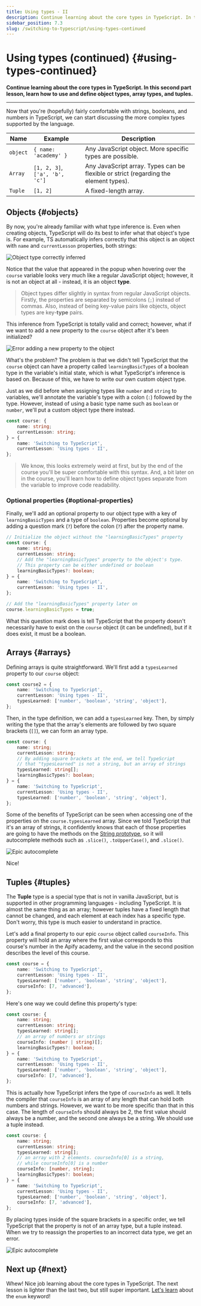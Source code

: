 ```yaml
---
title: Using types - II
description: Continue learning about the core types in TypeScript. In this second part lesson, learn how to use and define object types, array types, and tuples.
sidebar_position: 7.3
slug: /switching-to-typescript/using-types-continued
---
```


# Using types (continued) {#using-types-continued}

**Continue learning about the core types in TypeScript. In this second part lesson, learn how to use and define object types, array types, and tuples.**

---

Now that you're (hopefully) fairly comfortable with strings, booleans, and numbers in TypeScript, we can start discussing the more complex types supported by the language.

| Name     | Example                        | Description                                                                          |
| -------- | ------------------------------ | ------------------------------------------------------------------------------------ |
| `object` | `{ name: 'academy' }`          | Any JavaScript object. More specific types are possible.                             |
| `Array`  | `[1, 2, 3]`, `['a', 'b', 'c']` | Any JavaScript array. Types can be flexible or strict (regarding the element types). |
| `Tuple`  | `[1, 2]`                       | A fixed-length array.                                                                |

## Objects {#objects}

By now, you're already familiar with what type inference is. Even when creating objects, TypeScript will do its best to infer what that object's type is. For example, TS automatically infers correctly that this object is an object with `name` and `currentLesson` properties, both strings:

![Object type correctly inferred](./images/object-inference.png)

Notice that the value that appeared in the popup when hovering over the `course` variable looks very much like a regular JavaScript object; however, it is not an object at all - instead, it is an object **type**.

> Object types differ slightly in syntax from regular JavaScript objects. Firstly, the properties are separated by semicolons (`;`) instead of commas. Also, instead of being key-value pairs like objects, object types are key-**type** pairs.

This inference from TypeScript is totally valid and correct; however, what if we want to add a new property to the `course` object after it's been initialized?

![Error adding a new property to the object](./images/object-type-error.png)

What's the problem? The problem is that we didn't tell TypeScript that the `course` object can have a property called `learningBasicTypes` of a boolean type in the variable's initial state, which is what TypeScript's inference is based on. Because of this, we have to write our own custom object type.

Just as we did before when assigning types like `number` and `string` to variables, we'll annotate the variable's type with a colon (`:`) followed by the type. However, instead of using a basic type name such as `boolean` or `number`, we'll put a custom object type there instead.

```ts
const course: {
    name: string;
    currentLesson: string;
} = {
    name: 'Switching to TypeScript',
    currentLesson: 'Using types - II',
};
```

> We know, this looks extremely weird at first, but by the end of the course you'll be super comfortable with this syntax. And, a bit later on in the course, you'll learn how to define object types separate from the variable to improve code readability.

### Optional properties {#optional-properties}

Finally, we'll add an optional property to our object type with a key of `learningBasicTypes` and a type of `boolean`. Properties become optional by adding a question mark (`?`) before the colon (`?`) after the property name.

```ts
// Initialize the object without the "learningBasicTypes" property
const course: {
    name: string;
    currentLesson: string;
    // Add the "learningBasicTypes" property to the object's type.
    // This property can be either undefined or boolean
    learningBasicTypes?: boolean;
} = {
    name: 'Switching to TypeScript',
    currentLesson: 'Using types - II',
};

// Add the "learningBasicTypes" property later on
course.learningBasicTypes = true;
```

What this question mark does is tell TypeScript that the property doesn't necessarily have to exist on the `course` object (it can be undefined), but if it does exist, it must be a boolean.

## Arrays {#arrays}

Defining arrays is quite straightforward. We'll first add a `typesLearned` property to our `course` object:

```ts
const course2 = {
    name: 'Switching to TypeScript',
    currentLesson: 'Using types - II',
    typesLearned: ['number', 'boolean', 'string', 'object'],
};
```

Then, in the type definition, we can add a `typesLearned` key. Then, by simply writing the type that the array's elements are followed by two square brackets (`[]`), we can form an array type.

```ts
const course: {
    name: string;
    currentLesson: string;
    // By adding square brackets at the end, we tell TypeScript
    // that "typesLearned" is not a string, but an array of strings
    typesLearned: string[];
    learningBasicTypes?: boolean;
} = {
    name: 'Switching to TypeScript',
    currentLesson: 'Using types - II',
    typesLearned: ['number', 'boolean', 'string', 'object'],
};
```

Some of the benefits of TypeScript can be seen when accessing one of the properties on the `course.typesLearned` array. Since we told TypeScript that it's an array of strings, it confidently knows that each of those properties are going to have the methods on the [String prototype](https://developer.mozilla.org/en-US/docs/Web/JavaScript/Reference/Global_Objects/String#instance_methods), so it will autocomplete methods such as `.slice()`, `.toUpperCase()`, and `.slice()`.

![Epic autocomplete](./images/epic-autocomplete.png)

Nice!

## Tuples {#tuples}

The **Tuple** type is a special type that is not in vanilla JavaScript, but is supported in other programming languages - including TypeScript. It is almost the same thing as an array; however tuples have a fixed length that cannot be changed, and each element at each index has a specific type. Don't worry, this type is much easier to understand in practice.

Let's add a final property to our epic `course` object called `courseInfo`. This property will hold an array where the first value corresponds to this course's number in the Apify academy, and the value in the second position describes the level of this course.

```ts
const course = {
    name: 'Switching to TypeScript',
    currentLesson: 'Using types - II',
    typesLearned: ['number', 'boolean', 'string', 'object'],
    courseInfo: [7, 'advanced'],
};
```

Here's one way we could define this property's type:

```ts
const course: {
    name: string;
    currentLesson: string;
    typesLearned: string[];
    // an array of numbers or strings
    courseInfo: (number | string)[];
    learningBasicTypes?: boolean;
} = {
    name: 'Switching to TypeScript',
    currentLesson: 'Using types - II',
    typesLearned: ['number', 'boolean', 'string', 'object'],
    courseInfo: [7, 'advanced'],
};
```

This is actually how TypeScript infers the type of `courseInfo` as well. It tells the compiler that `courseInfo` is an array of any length that can hold both numbers and strings. However, we want to be more specific than that in this case. The length of `courseInfo` should always be 2, the first value should always be a number, and the second one always be a string. We should use a tuple instead.

```ts
const course: {
    name: string;
    currentLesson: string;
    typesLearned: string[];
    // an array with 2 elements. courseInfo[0] is a string,
    // while courseInfo[0] is a number
    courseInfo: [number, string];
    learningBasicTypes?: boolean;
} = {
    name: 'Switching to TypeScript',
    currentLesson: 'Using types - II',
    typesLearned: ['number', 'boolean', 'string', 'object'],
    courseInfo: [7, 'advanced'],
};
```

By placing types inside of the square brackets in a specific order, we tell TypeScript that the property is not of an array type, but a tuple instead. When we try to reassign the properties to an incorrect data type, we get an error.

![Epic autocomplete](./images/string-not-number.png)

## Next up {#next}

Whew! Nice job learning about the core types in TypeScript. The next lesson is lighter than the last two, but still super important. [Let's learn](./enums.md) about the `enum` keyword!

